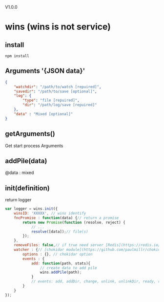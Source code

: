 V1.0.0

# wins (wins is not service)

## install

	npm install

## Arguments '{JSON data}'

```json
{
	"watchdir": "/path/to/watch [repuired]",
	"savedir": "/path/to/save [optional]",
	"log": {
		"type": "file [repuired]",
		"dir": "/path/log/save [repuired]"
	},
	"data" : "Mixed [optional]"
}
```
## getArguments()

Get start process Arguments

## addPile(data)

@data : mixed

## init(definition)

return logger

```javascript
var logger = wins.init({
	winsID: 'XXXXX', // wins identify
	fncPromise : function(data) {// return a promise
		return new Promise(function (resolve, reject) {
			// ...
			resolve([data]);// file(s)
		});
	},
	removeFiles: false,// if true need server [Redis](https://redis.io/)
	watcher : {// [chokidar module](https://github.com/paulmillr/chokidar)
		options : {}, // chokidar option
		events : {
			add: function(path, stats){
				// create data to add pile
				wins.addPile(path);
			}
			// events: add, addDir, change, unlink, unlinkDir, ready, raw, error
		}
	}
});
```
